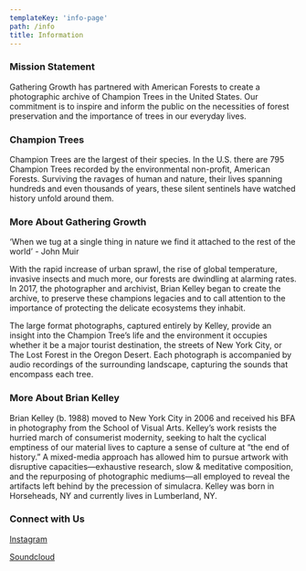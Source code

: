 ```yaml
---
templateKey: 'info-page'
path: /info
title: Information
---
```


### Mission Statement

Gathering Growth has partnered with American Forests to create a photographic archive of Champion Trees in the United States. Our commitment is to inspire and inform the public on the necessities of forest preservation and the importance of trees in our everyday lives.

### Champion Trees

Champion Trees are the largest of their species. In the U.S. there are 795 Champion Trees recorded by the environmental non-profit, American Forests. Surviving the ravages of human and nature, their lives spanning hundreds and even thousands of years, these silent sentinels have watched history unfold around them.

### More About Gathering Growth

‘When we tug at a single thing in nature we find it attached to the rest of the world’ - John Muir

With the rapid increase of urban sprawl, the rise of global temperature, invasive insects and much more, our forests are dwindling at alarming rates. In 2017, the photographer and archivist, Brian Kelley began to create the archive, to preserve these champions legacies and to call attention to the importance of protecting the delicate ecosystems they inhabit.

The large format photographs, captured entirely by Kelley, provide an insight into the Champion Tree’s life and the environment it occupies whether it be a major tourist destination, the streets of New York City, or The Lost Forest in the Oregon Desert. Each photograph is accompanied by audio recordings of the surrounding landscape, capturing the sounds that encompass each tree.

### More About Brian Kelley

Brian Kelley (b. 1988) moved to New York City in 2006 and received his BFA in photography from the School of Visual Arts. Kelley’s work resists the hurried march of consumerist modernity, seeking to halt the cyclical emptiness of our material lives to capture a sense of culture at “the end of history.” A mixed-media approach has allowed him to pursue artwork with disruptive capacities—exhaustive research, slow & meditative composition, and the repurposing of photographic mediums—all employed to reveal the artifacts left behind by the precession of simulacra. Kelley was born in Horseheads, NY and currently lives in Lumberland, NY.

### Connect with Us

[Instagram](https://www.instagram.com/champion_trees/)

[Soundcloud](https://soundcloud.com/user-954267106)
